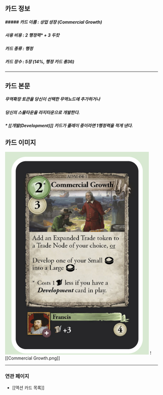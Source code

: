 ## 카드 정보
##### ##### 카드 이름 : 상업 성장 (Commercial Growth)
##### 사용 비용 : 2 행정력* + 3 두캇  
##### 카드 종류 : 행정
##### 카드 장수 : 5장 (14%, 행정 카드 총36)

---

## 카드 본문
##### 무역확장 토큰을 당신이 선택한 무역노드에 추가하거나
##### 당신의 스몰타운을 라지타운으로 개발한다.
##### * [[개발(Development)]] 카드가 플레이 중이라면 1행정력을 적게 낸다.


## 카드 이미지

<img src="\Assets\Commercial Growth.png"/>
![[Commercial Growth.png]]


---
### 연관 페이지
- [[액션 카드 목록]]


